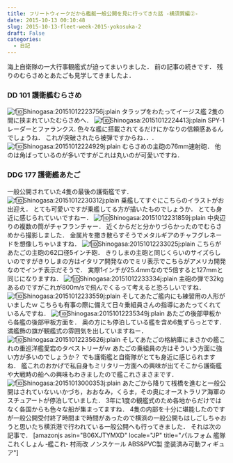 ```yaml
---
title: フリートウィークだから艦艇一般公開を見に行ってきた話 -横須賀編②-
date: 2015-10-13 00:10:48
slug: 2015-10-13-fleet-week-2015-yokosuka-2
draft: False
categories:
  - 日記
---
```


海上自衛隊の一大行事観艦式が迫ってまいりました． 前の記事の続きです． 残りのむらさめとあたごも見学してきましたよ． 

### DD 101 護衛艦むらさめ

![f:id:Shinogasa:20151012223756j:plain](https://cdn-ak.f.st-hatena.com/images/fotolife/S/Shinogasa/20151012/20151012223756.jpg) タラップをわたってイージス艦 2隻の間に挟まれていたむらさめへ． ![f:id:Shinogasa:20151012224413j:plain](https://cdn-ak.f.st-hatena.com/images/fotolife/S/Shinogasa/20151012/20151012224413.jpg) SPY-1レーダーとファランクス. 色々な艦に搭載されてるだけにかなりの信頼感あるんでしょうね． これが突破されたら被弾ですからね．．. ![f:id:Shinogasa:20151012224929j:plain](https://cdn-ak.f.st-hatena.com/images/fotolife/S/Shinogasa/20151012/20151012224929.jpg) むらさめの主砲の76mm速射砲． 他のは角ばっているのが多いですがこれは丸いのが可愛いですね． 

### DDG 177 護衛艦あたご

一般公開されていた4隻の最後の護衛艦です． ![f:id:Shinogasa:20151012230312j:plain](https://cdn-ak.f.st-hatena.com/images/fotolife/S/Shinogasa/20151012/20151012230312.jpg) 乗艦してすぐにこちらのイラストがお出迎え． とても可愛いですが乗艦してる方が描いたものでしょうか． とても身近に感じられていいですねー． ![f:id:Shinogasa:20151012231859j:plain](https://cdn-ak.f.st-hatena.com/images/fotolife/S/Shinogasa/20151012/20151012231859.jpg) 中央辺りの複数の筒がチャフランチャー． 近くからだと分かりづらかったのでむらさめから撮影しました． 金属片を撒き散らすそうでメタルギアのチャフグレネードを想像しちゃいますね． ![f:id:Shinogasa:20151012233025j:plain](https://cdn-ak.f.st-hatena.com/images/fotolife/S/Shinogasa/20151012/20151012233025.jpg) こちらがあたごの主砲の62口径5インチ砲． きりしまの主砲と同じくらいのサイズらしいのですがきりしまの方はイタリア開発なのでミリ表示でこちらがアメリカ開発なのでインチ表示だそうで． 実際1インチが25.4mmなので5倍すると127mmと同じになりますね． ![f:id:Shinogasa:20151012233334j:plain](https://cdn-ak.f.st-hatena.com/images/fotolife/S/Shinogasa/20151012/20151012233334.jpg) 主砲の弾で32kgあるのですがこれが800m/sで飛んでくるって考えると恐ろしいですね． ![f:id:Shinogasa:20151012233559j:plain](https://cdn-ak.f.st-hatena.com/images/fotolife/S/Shinogasa/20151012/20151012233559.jpg) そしてあたご艦内にも練習用の人形がいましたｗ こちらも有事の際に備えて日々乗組員さんの指導にあたってくれているんですね． ![f:id:Shinogasa:20151012235349j:plain](https://cdn-ak.f.st-hatena.com/images/fotolife/S/Shinogasa/20151012/20151012235349.jpg) あたごの後部甲板から各艦の後部甲板方面を． 奥の方にも停泊している艦を含め6隻ずらっとです． 満艦飾の旗が観艦式の雰囲気を出していますねー． ![f:id:Shinogasa:20151012235626j:plain](https://cdn-ak.f.st-hatena.com/images/fotolife/S/Shinogasa/20151012/20151012235626.jpg) そしてあたごの格納庫にまさかの艦これの重巡洋艦愛宕のタペストリーがｗ あたごの乗組員の方はそういう方面に強い方が多いのでしょうか？ でも護衛艦と自衛隊がとても身近に感じられますね． 艦これのおかげで私自身もミリタリー方面への興味が出てそこから護衛艦や大戦時の船への興味もわきましたので艦これさまさまです． ![f:id:Shinogasa:20151013000353j:plain](https://cdn-ak.f.st-hatena.com/images/fotolife/S/Shinogasa/20151013/20151013000353.jpg) あたごから降りて桟橋を進むと一般公開はされていないいかづち，おおなみ，くらま，その奥にオーストラリア海軍のスチュアートが停泊していました． 3年に1度の観艦式のため各地からだけではなく各国からも色々な船が集まってますね． 4隻の内部を十分に堪能したのですが一般公開受付終了時間まで時間があったので横浜の一般公開もはしごしちゃおうと思いたち横浜港で行われている一般公開へも行ってきました． それは次の記事で． [amazonjs asin="B06XJTYMXD" locale="JP" title="パルフォム 艦隊これくしょん ‐艦これ‐ 村雨改 ノンスケール ABS&PVC製 塗装済み可動フィギュア"]
